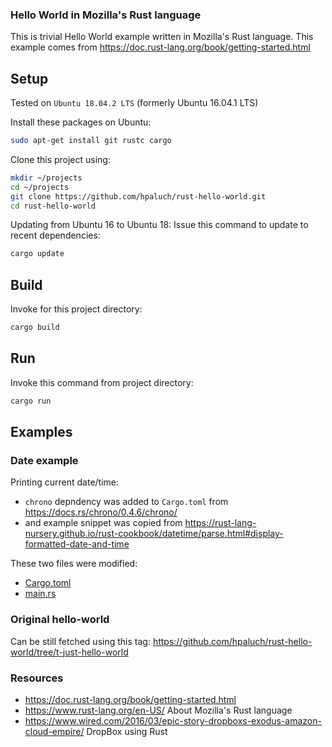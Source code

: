 ### Hello World in Mozilla's Rust language

This is trivial Hello World example written in Mozilla's Rust language.
This example comes from https://doc.rust-lang.org/book/getting-started.html


## Setup

Tested on `Ubuntu 18.04.2 LTS` (formerly Ubuntu 16.04.1 LTS)

Install these packages on Ubuntu:

```bash
sudo apt-get install git rustc cargo
```
Clone this project using:

```bash
mkdir ~/projects
cd ~/projects
git clone https://github.com/hpaluch/rust-hello-world.git
cd rust-hello-world
```

Updating from Ubuntu 16 to Ubuntu 18:
Issue this command to update to recent dependencies:
```bash
cargo update
```

## Build

Invoke for this project directory:

```bash
cargo build
```

## Run

Invoke this command from project directory:

```bash
cargo run
```

## Examples

### Date example

Printing current date/time:
* `chrono` depndency was added to `Cargo.toml` 
  from https://docs.rs/chrono/0.4.6/chrono/
* and example snippet was copied
  from https://rust-lang-nursery.github.io/rust-cookbook/datetime/parse.html#display-formatted-date-and-time

These two files were modified:
* [Cargo.toml](https://github.com/hpaluch/rust-hello-world/commit/3d4b250b81c6b2f7e0d2f5d0267f50e850acca6f#diff-80398c5faae3c069e4e6aa2ed11b28c0)
* [main.rs](https://github.com/hpaluch/rust-hello-world/commit/3d4b250b81c6b2f7e0d2f5d0267f50e850acca6f#diff-639fbc4ef05b315af92b4d836c31b023)

### Original hello-world

Can be still fetched using this tag: https://github.com/hpaluch/rust-hello-world/tree/t-just-hello-world



### Resources

* https://doc.rust-lang.org/book/getting-started.html
* https://www.rust-lang.org/en-US/ About Mozilla's Rust language
* https://www.wired.com/2016/03/epic-story-dropboxs-exodus-amazon-cloud-empire/ DropBox using Rust


